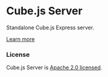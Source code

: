 # Cube.js Server

Standalone Cube.js Express server.

[Learn more](https://github.com/statsbotco/cube.js#getting-started)

### License

Cube.js Server is [Apache 2.0 licensed](./LICENSE).